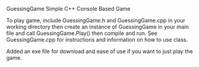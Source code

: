 GuessingGame
Simple C++ Console Based Game

To play game, include GuessingGame.h and GuessingGame.cpp in your working directory
then create an instance of GuessingGame in your main file and call GuessingGame.Play()
then compile and run. See GuessingGame.cpp for instructions and information on how to
use class.

Added an exe file for download and ease of use if you want to just play the game.
